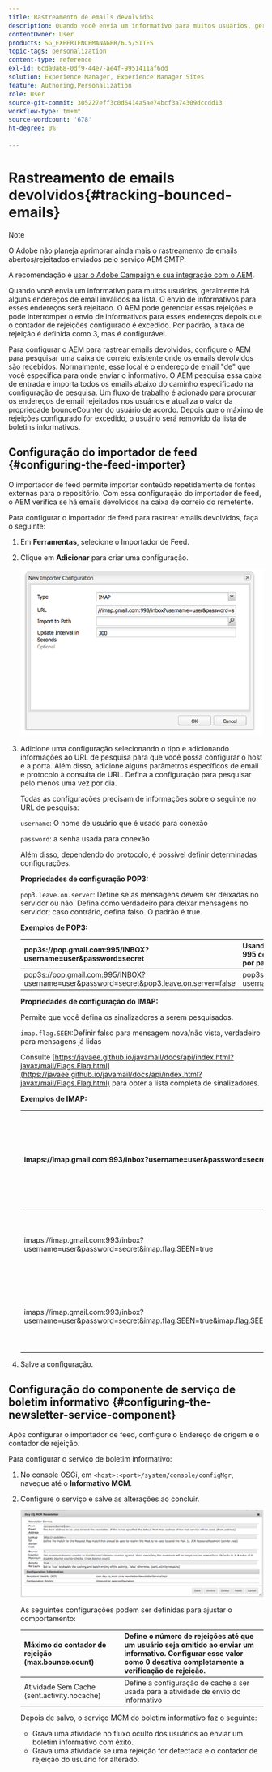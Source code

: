 ```yaml
---
title: Rastreamento de emails devolvidos
description: Quando você envia um informativo para muitos usuários, geralmente há alguns endereços de email inválidos na lista. O envio de informativos para esses endereços será rejeitado. O AEM pode gerenciar essas rejeições e pode interromper o envio de informativos para esses endereços depois que o contador de rejeições configurado é excedido.
contentOwner: User
products: SG_EXPERIENCEMANAGER/6.5/SITES
topic-tags: personalization
content-type: reference
exl-id: 6cda0a68-0df9-44e7-ae4f-9951411af6dd
solution: Experience Manager, Experience Manager Sites
feature: Authoring,Personalization
role: User
source-git-commit: 305227eff3c0d6414a5ae74bcf3a74309dccdd13
workflow-type: tm+mt
source-wordcount: '678'
ht-degree: 0%

---
```


# Rastreamento de emails devolvidos{#tracking-bounced-emails}

>[!NOTE]
>
>O Adobe não planeja aprimorar ainda mais o rastreamento de emails abertos/rejeitados enviados pelo serviço AEM SMTP.
>
>A recomendação é [usar o Adobe Campaign e sua integração com o AEM](/help/sites-administering/campaign.md).

Quando você envia um informativo para muitos usuários, geralmente há alguns endereços de email inválidos na lista. O envio de informativos para esses endereços será rejeitado. O AEM pode gerenciar essas rejeições e pode interromper o envio de informativos para esses endereços depois que o contador de rejeições configurado é excedido. Por padrão, a taxa de rejeição é definida como 3, mas é configurável.

Para configurar o AEM para rastrear emails devolvidos, configure o AEM para pesquisar uma caixa de correio existente onde os emails devolvidos são recebidos. Normalmente, esse local é o endereço de email &quot;de&quot; que você especifica para onde enviar o informativo. O AEM pesquisa essa caixa de entrada e importa todos os emails abaixo do caminho especificado na configuração de pesquisa. Um fluxo de trabalho é acionado para procurar os endereços de email rejeitados nos usuários e atualiza o valor da propriedade bounceCounter do usuário de acordo. Depois que o máximo de rejeições configurado for excedido, o usuário será removido da lista de boletins informativos.

## Configuração do importador de feed {#configuring-the-feed-importer}

O importador de feed permite importar conteúdo repetidamente de fontes externas para o repositório. Com essa configuração do importador de feed, o AEM verifica se há emails devolvidos na caixa de correio do remetente.

Para configurar o importador de feed para rastrear emails devolvidos, faça o seguinte:

1. Em **Ferramentas**, selecione o Importador de Feed.

1. Clique em **Adicionar** para criar uma configuração.

   ![chlimage_1](assets/chlimage_1a.png)

1. Adicione uma configuração selecionando o tipo e adicionando informações ao URL de pesquisa para que você possa configurar o host e a porta. Além disso, adicione alguns parâmetros específicos de email e protocolo à consulta de URL. Defina a configuração para pesquisar pelo menos uma vez por dia.

   Todas as configurações precisam de informações sobre o seguinte no URL de pesquisa:

   `username`: O nome de usuário que é usado para conexão

   `password`: a senha usada para conexão

   Além disso, dependendo do protocolo, é possível definir determinadas configurações.

   **Propriedades de configuração POP3:**

   `pop3.leave.on.server`: Define se as mensagens devem ser deixadas no servidor ou não. Defina como verdadeiro para deixar mensagens no servidor; caso contrário, defina falso. O padrão é true.

   **Exemplos de POP3:**

   | pop3s://pop.gmail.com:995/INBOX?username=user&amp;password=secret | Usando pop3 sobre SSL para conectar ao GMail na porta 995 com usuário/segredo, deixando mensagens no servidor por padrão |
   |---|---|
   | pop3s://pop.gmail.com:995/INBOX?username=user&amp;password=secret&amp;pop3.leave.on.server=false | pop3s://pop.gmail.com:995/INBOX?username=user&amp;password=secret&amp;pop3.leave.on.server=false |

   **Propriedades de configuração do IMAP:**

   Permite que você defina os sinalizadores a serem pesquisados.

   `imap.flag.SEEN`:Definir falso para mensagem nova/não vista, verdadeiro para mensagens já lidas

   Consulte [https://javaee.github.io/javamail/docs/api/index.html?javax/mail/Flags.Flag.html](https://javaee.github.io/javamail/docs/api/index.html?javax/mail/Flags.Flag.html) para obter a lista completa de sinalizadores.

   **Exemplos de IMAP:**

   | imaps://imap.gmail.com:993/inbox?username=user&amp;password=secret | Usando IMAP sobre SSL para conectar ao GMail na porta 993 com usuário/segredo. Recebendo novas mensagens somente por padrão. |
   |---|---|
   | imaps://imap.gmail.com:993/inbox?username=user&amp;password=secret&amp;imap.flag.SEEN=true | Usando IMAP sobre SSL para conectar ao GMail 993 com usuário/segredo, obtendo apenas a mensagem já vista. |
   | imaps://imap.gmail.com:993/inbox?username=user&amp;password=secret&amp;imap.flag.SEEN=true&amp;imap.flag.SEEN=false | Usando IMAP sobre SSL para conectar ao GMail 993 com usuário/segredo, obtendo mensagens já lidas OU novas. |

1. Salve a configuração.

## Configuração do componente de serviço de boletim informativo {#configuring-the-newsletter-service-component}

Após configurar o importador de feed, configure o Endereço de origem e o contador de rejeição.

Para configurar o serviço de boletim informativo:

1. No console OSGi, em `<host>:<port>/system/console/configMgr`, navegue até o **Informativo MCM**.

1. Configure o serviço e salve as alterações ao concluir.

   ![chlimage_1-1](assets/chlimage_1-1a.png)

   As seguintes configurações podem ser definidas para ajustar o comportamento:

   | Máximo do contador de rejeição (max.bounce.count) | Define o número de rejeições até que um usuário seja omitido ao enviar um informativo. Configurar esse valor como 0 desativa completamente a verificação de rejeição. |
   |---|---|
   | Atividade Sem Cache (sent.activity.nocache) | Define a configuração de cache a ser usada para a atividade de envio do informativo |

   Depois de salvo, o serviço MCM do boletim informativo faz o seguinte:

   * Grava uma atividade no fluxo oculto dos usuários ao enviar um boletim informativo com êxito.
   * Grava uma atividade se uma rejeição for detectada e o contador de rejeição do usuário for alterado.
